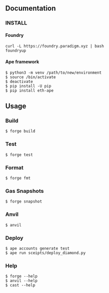 
## Documentation

### INSTALL
#### Foundry
```
curl -L https://foundry.paradigm.xyz | bash
foundryup
```
#### Ape framework
```
$ python3 -m venv /path/to/new/environment
$ source /bin/activate
$ deactivate
$ pip install -U pip
$ pip install eth-ape
```

## Usage

### Build

```shell
$ forge build
```

### Test

```shell
$ forge test
```

### Format

```shell
$ forge fmt
```

### Gas Snapshots

```shell
$ forge snapshot
```

### Anvil

```shell
$ anvil
```

### Deploy

```shell
$ ape accounts generate test
$ ape run sceipts/deploy_diamond.py
```

### Help

```shell
$ forge --help
$ anvil --help
$ cast --help
```
